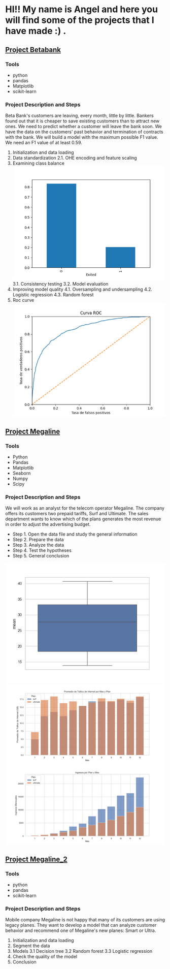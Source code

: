 # HI!! My name is Angel and here you will find some of the projects that I have made :) .

## [Project Betabank](https://github.com/adof96/Proyecto_Betabank)
### Tools
- python
- pandas
- Matplotlib 
- scikit-learn
### Project Description and Steps
Beta Bank's customers are leaving, every month, little by little. Bankers found out that it is cheaper to save existing customers than to attract new ones.
We need to predict whether a customer will leave the bank soon. We have the data on the customers' past behavior and termination of contracts with the bank.
We will build a model with the maximum possible F1 value. We need an F1 value of at least 0.59.
1. Initialization and data loading
2. Data standardization 2.1. OHE encoding and feature scaling
3. Examining class balance ![Examining class balance](Ima/Figure_1.png) 3.1. Consistency testing 3.2. Model evaluation
4. Improving model quality 4.1. Oversampling and undersampling 4.2. Logistic regression 4.3. Random forest
5. Roc curve ![Roc curve](Ima/Roc_curve.png) 

## [Project Megaline](https://github.com/adof96/Proyecto-4)
### Tools
- Python
- Pandas 
- Matplotlib 
- Seaborn
- Numpy
- Scipy
### Project Description and Steps
We will work as an analyst for the telecom operator Megaline. The company offers its customers two prepaid tariffs, Surf and Ultimate. The sales department wants to know which of the plans generates the most revenue in order to adjust the advertising budget.
- Step 1. Open the data file and study the general information
- Step 2. Prepare the data
- Step 3. Analyze the data
- Step 4. Test the hypotheses
- Step 5. General conclusion
  
![Some visualizations we obtained](https://github.com/adof96/adof96.github.io/blob/main/Ima/Figure_7.png)
![Some visualizations we obtained](https://github.com/adof96/adof96.github.io/blob/main/Ima/Figure_8.png)
![Some visualizations we obtained](https://github.com/adof96/adof96.github.io/blob/main/Ima/Figure_9.png)

## [Project Megaline_2](https://github.com/adof96/Megaline_2)
### Tools
- python
- pandas
- scikit-learn
### Project Description and Steps
Mobile company Megaline is not happy that many of its customers are using legacy planes. They want to develop a model that can analyze customer behavior and recommend one of Megaline's new planes: Smart or Ultra.
1. Initialization and data loading
2. Segment the data
3. Models
3.1 Decision tree
3.2 Random forest
3.3 Logistic regression
4. Check the quality of the model
5. Conclusion


